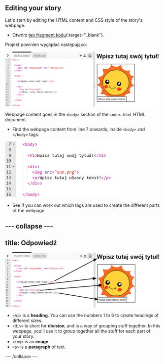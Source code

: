 ## Editing your story

Let's start by editing the HTML content and CSS style of the story's webpage.

+ Otwórz [ten fragment kodu](http://jumpto.cc/web-story){:target="_blank"}.

Projekt powinien wyglądać następująco:

![zrzut ekranu](images/story-starter.png)

Webpage content goes in the `<body>` section of the `index.html` HTML document.

+ Find the webpage content from line 7 onwards, inside `<body>` and `</body>` tags.

![zrzut ekranu](images/story-html.png)

+ See if you can work out which tags are used to create the different parts of the webpage.

## \--- collapse \---

## title: Odpowiedź

![zrzut ekranu](images/story-elements.png)

+ `<h1>` is a **heading**. You can use the numbers 1 to 6 to create headings of different sizes.
+ `<div>` is short for **division**, and is a way of grouping stuff together. In this webpage, you'll use it to group together all the stuff for each part of your story.
+ `<img>` is an **image**.
+ `<p>` is a **paragraph** of text.

\--- /collapse \---